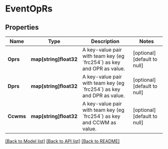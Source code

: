 # EventOpRs

## Properties
Name | Type | Description | Notes
------------ | ------------- | ------------- | -------------
**Oprs** | **map[string]float32** | A key-value pair with team key (eg &#x60;frc254&#x60;) as key and OPR as value. | [optional] [default to null]
**Dprs** | **map[string]float32** | A key-value pair with team key (eg &#x60;frc254&#x60;) as key and DPR as value. | [optional] [default to null]
**Ccwms** | **map[string]float32** | A key-value pair with team key (eg &#x60;frc254&#x60;) as key and CCWM as value. | [optional] [default to null]

[[Back to Model list]](../README.md#documentation-for-models) [[Back to API list]](../README.md#documentation-for-api-endpoints) [[Back to README]](../README.md)


